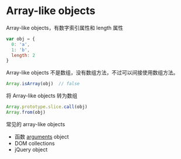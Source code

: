 # Array-like objects

Array-like objects，有数字索引属性和 length 属性

```js
var obj = {
  0: 'a',
  1: 'b',
  length: 2
}
```

Array-like objects 不是数组，没有数组方法，不过可以间接使用数组方法。

```js
Array.isArray(obj)  // false
```

将 Array-like objects 转为数组

```js
Array.prototype.slice.call(obj)
Array.from(obj)
```

常见的 array-like objects

- 函数 [arguments](../functions/arguments.md) object
- DOM collections
- jQuery object

